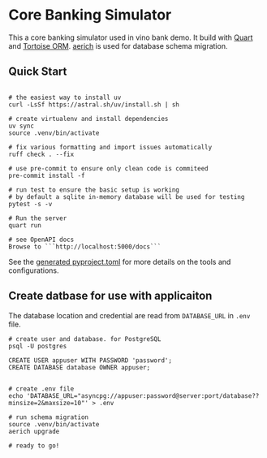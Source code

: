 
# Core Banking Simulator

This a core banking simulator used in vino bank demo. It build with [Quart](https://palletsprojects.com/p/quart/) and [Tortoise ORM](https://tortoise.github.io/). [aerich]() is used for database schema migration.


## Quick Start

```shell

# the easiest way to install uv
curl -LsSf https://astral.sh/uv/install.sh | sh

# create virtualenv and install dependencies
uv sync
source .venv/bin/activate

# fix various formatting and import issues automatically
ruff check . --fix

# use pre-commit to ensure only clean code is commiteed
pre-commit install -f

# run test to ensure the basic setup is working
# by default a sqlite in-memory database will be used for testing
pytest -s -v

# Run the server
quart run

# see OpenAPI docs
Browse to ```http://localhost:5000/docs```

```



See the [generated pyproject.toml](pyproject.toml) for more details on the tools and configurations.

## Create datbase for use with applicaiton
The database location and credential are read from ```DATABASE_URL``` in ```.env``` file.

```shell
# create user and database. for PostgreSQL
psql -U postgres

CREATE USER appuser WITH PASSWORD 'password';
CREATE DATABASE database OWNER appuser;


# create .env file
echo 'DATABASE_URL="asyncpg://appuser:password@server:port/database??minsize=2&maxsize=10"' > .env

# run schema migration
source .venv/bin/activate
aerich upgrade

# ready to go!
```
